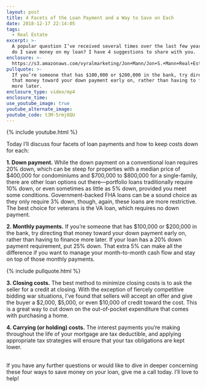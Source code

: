 ```yaml
---
layout: post
title: 4 Facets of the Loan Payment and a Way to Save on Each
date: 2018-12-17 22:14:05
tags:
  - Real Estate
excerpt: >-
  A popular question I’ve received several times over the last few years is: How
  do I save money on my loan? I have 4 suggestions to share with you.
enclosure: >-
  https://s3.amazonaws.com/vyralmarketing/Jon+Mann/Jon+S.+Mann+Real+Estate-+4+Facets+of+the+Loan+Payment+and+a+Way+to+Save+on+Each.mp4
pullquote: >-
  If you’re someone that has $100,000 or $200,000 in the bank, try directing
  that money toward your down payment early on, rather than having to finance
  more later.
enclosure_type: video/mp4
enclosure_time:
use_youtube_image: true
youtube_alternate_image:
youtube_code: t3M-5rmj8QU
---
```


{% include youtube.html %}

Today I’ll discuss four facets of loan payments and how to keep costs down for each:&nbsp;

**1. Down payment.** While the down payment on a conventional loan requires 20% down, which can be steep for properties with a median price of $400,000 for condominiums and $700,000 to $800,000 for a single-family, there are other loan options out there—portfolio loans traditionally require 10% down, or even sometimes as little as 5% down, provided you meet some conditions. Government-backed FHA loans can be a sound choice as they only require 3% down, though, again, these loans are more restrictive. The best choice for veterans is the VA loan, which requires no down payment.&nbsp;

**2. Monthly payments.** If you’re someone that has $100,000 or $200,000 in the bank, try directing that money toward your down payment early on, rather than having to finance more later. If your loan has a 20% down payment requirement, put 25% down. That extra 5% can make all the difference if you want to manage your month-to-month cash flow and stay on top of those monthly payments.&nbsp;

{% include pullquote.html %}

**3. Closing costs.** The best method to minimize closing costs is to ask the seller for a credit at closing. With the exception of fiercely competitive bidding war situations, I’ve found that sellers will accept an offer and give the buyer a $2,000, $5,000, or even $10,000 of credit toward the cost. This is a great way to cut down on the out-of-pocket expenditure that comes with purchasing a home.&nbsp;

**4. Carrying (or holding) costs.** The interest payments you’re making throughout the life of your mortgage are tax deductible, and applying appropriate tax strategies will ensure that your tax obligations are kept lower.&nbsp;

<br>If you have any further questions or would like to dive in deeper concerning these four ways to save money on your loan, give me a call today. I’ll love to help!&nbsp;